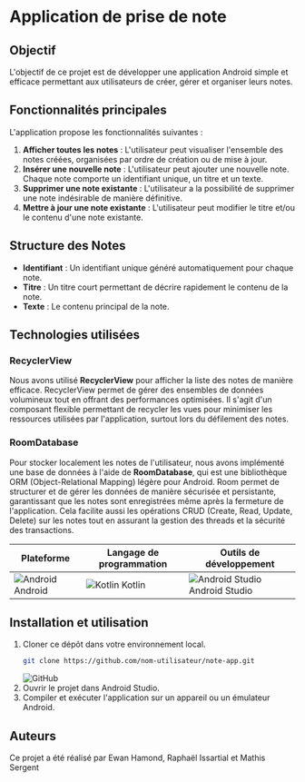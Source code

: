 # Application de prise de note

## Objectif
L'objectif de ce projet est de développer une application Android simple et efficace permettant aux utilisateurs de créer, gérer et organiser leurs notes.

## Fonctionnalités principales
L'application propose les fonctionnalités suivantes :

1. **Afficher toutes les notes** : L'utilisateur peut visualiser l'ensemble des notes créées, organisées par ordre de création ou de mise à jour.
2. **Insérer une nouvelle note** : L'utilisateur peut ajouter une nouvelle note. Chaque note comporte un identifiant unique, un titre et un texte.
3. **Supprimer une note existante** : L'utilisateur a la possibilité de supprimer une note indésirable de manière définitive.
4. **Mettre à jour une note existante** : L'utilisateur peut modifier le titre et/ou le contenu d'une note existante.

## Structure des Notes
- **Identifiant** : Un identifiant unique généré automatiquement pour chaque note.
- **Titre** : Un titre court permettant de décrire rapidement le contenu de la note.
- **Texte** : Le contenu principal de la note.

## Technologies utilisées

### RecyclerView
Nous avons utilisé **RecyclerView** pour afficher la liste des notes de manière efficace. RecyclerView permet de gérer des ensembles de données volumineux tout en offrant des performances optimisées. Il s'agit d'un composant flexible permettant de recycler les vues pour minimiser les ressources utilisées par l'application, surtout lors du défilement des notes.

### RoomDatabase
Pour stocker localement les notes de l'utilisateur, nous avons implémenté une base de données à l'aide de **RoomDatabase**, qui est une bibliothèque ORM (Object-Relational Mapping) légère pour Android. Room permet de structurer et de gérer les données de manière sécurisée et persistante, garantissant que les notes sont enregistrées même après la fermeture de l'application. Cela facilite aussi les opérations CRUD (Create, Read, Update, Delete) sur les notes tout en assurant la gestion des threads et la sécurité des transactions.

| Plateforme | Langage de programmation | Outils de développement |
|------------|--------------------------|-------------------------|
| ![Android](https://img.icons8.com/ios-filled/50/000000/android-os.png) Android |  ![Kotlin](https://img.icons8.com/color/50/000000/kotlin.png) Kotlin | ![Android Studio](https://img.icons8.com/color/50/000000/android-studio--v2.png) Android Studio |


## Installation et utilisation
1. Cloner ce dépôt dans votre environnement local.
    ```bash
    git clone https://github.com/nom-utilisateur/note-app.git
    ```
    ![GitHub](https://img.icons8.com/ios-glyphs/30/000000/github.png)
2. Ouvrir le projet dans Android Studio.
3. Compiler et exécuter l'application sur un appareil ou un émulateur Android.

## Auteurs
Ce projet a été réalisé par Ewan Hamond, Raphaël Issartial et Mathis Sergent
